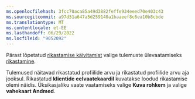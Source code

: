 ```yaml
---
ms.openlocfilehash: 3fcc70aca85a49d3882feffe934eeed70e403c43
ms.sourcegitcommit: a97d31a647a5d259140a1baaeef8c6ea10b8cbde
ms.translationtype: MT
ms.contentlocale: et-EE
ms.lasthandoff: 06/29/2022
ms.locfileid: "9052092"
---
```

Pärast lõpetatud [rikastamise käivitamist](../enrichment-hub.md#run-or-refresh-enrichments) valige tulemuste ülevaatamiseks [rikastamine](../enrichment-hub.md#view-enrichment-results). 

Tulemused näitavad rikastatud profiilide arvu ja rikastatud profiilide arvu aja jooksul. Rikastatud **klientide eelvaatekaardil** kuvatakse loodud rikastamise olemi näidis. Üksikasjaliku vaate vaatamiseks valige **Kuva rohkem** ja valige **vahekaart Andmed**.
